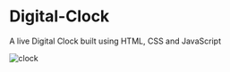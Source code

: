 # Digital-Clock
A live Digital Clock built using HTML, CSS and JavaScript

![clock](https://github.com/Mansurmohamed/Digital-Clock/assets/77082103/fe52d888-1f00-42ee-8ec8-49e67ce9feb7)
